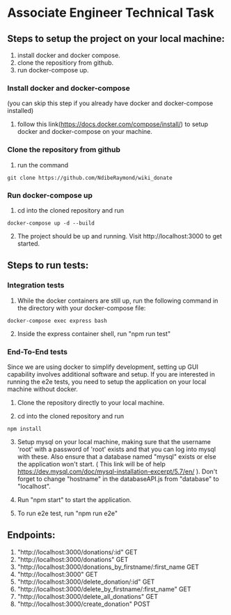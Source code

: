 # Associate Engineer Technical Task

## Steps to setup the project on your local machine:

1. install docker and docker compose.
2. clone the repositiory from github.
3. run docker-compose up.

### Install docker and docker-compose

(you can skip this step if you already have docker and docker-compose installed)

1. follow this link(https://docs.docker.com/compose/install/) to setup docker and docker-compose on your machine.

### Clone the repository from github

1. run the command

```commandline
git clone https://github.com/NdibeRaymond/wiki_donate
```

### Run docker-compose up

1. cd into the cloned repository and run

```commandline
docker-compose up -d --build
```

2. The project should be up and running. Visit http://localhost:3000 to get started.

## Steps to run tests:

### Integration tests

1. While the docker containers are still up,
   run the following command in the directory with your docker-compose file:

```commandline
docker-compose exec express bash
```

2. Inside the express container shell, run "npm run test"

### End-To-End tests

Since we are using docker to simplify development, setting up GUI capability involves additional software and setup.
If you are interested in running the e2e tests, you need to setup the application on your local machine without docker.

1. Clone the repository directly to your local machine.

2. cd into the cloned repository and run

```commandline
npm install
```

3.  Setup mysql on your local machine, making sure that the username 'root' with a password of 'root' exists and that you can
    log into mysql with these. Also ensure that a database named "mysql" exists or else the application won't start. (
    This link will be of help https://dev.mysql.com/doc/mysql-installation-excerpt/5.7/en/
    ). Don't forget to change "hostname" in the databaseAPI.js from "database" to "localhost".

4.  Run "npm start" to start the application.
5.  To run e2e test, run "npm run e2e"

## Endpoints:

1.  "http://localhost:3000/donations/:id" GET
2.  "http://localhost:3000/donations" GET
3.  "http://localhost:3000/donations_by_firstname/:first_name GET
4.  "http://localhost:3000" GET
5.  "http://localhost:3000/delete_donation/:id" GET
6.  "http://localhost:3000/delete_by_firstname/:first_name" GET
7.  "http://localhost:3000/delete_all_donations" GET
8.  "http://localhost:3000/create_donation" POST
